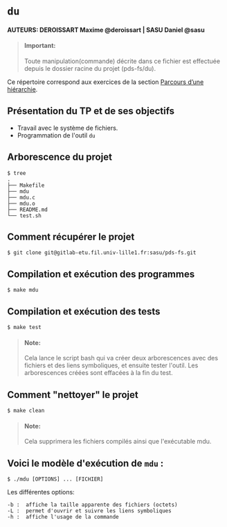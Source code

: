 #   `du`

#### AUTEURS: DEROISSART Maxime @deroissart | SASU Daniel @sasu

> #### Important:
> Toute manipulation(commande) décrite dans ce fichier est effectuée depuis le dossier racine du projet (pds-fs/du).

Ce répertoire correspond aux exercices de la section
[Parcours d’une hiérarchie](http://www.fil.univ-lille1.fr/~hym/e/pds/tp/tdfs-cmd.html#du).


Présentation du TP et de ses objectifs
---------------------------------------

- Travail avec le système de fichiers.
- Programmation de l'outil `du`

Arborescence du projet
----------------------

```
$ tree
.
├── Makefile
├── mdu
├── mdu.c
├── mdu.o
├── README.md
└── test.sh

```

Comment récupérer le projet
-----------------------------

```
$ git clone git@gitlab-etu.fil.univ-lille1.fr:sasu/pds-fs.git
```

Compilation et exécution des programmes
--------------------------------------------

```  
$ make mdu
```

Compilation et exécution des tests
--------------------------------------------

```  
$ make test
```
> #### Note:
> Cela lance le script bash qui va créer deux arborescences avec des fichiers et des liens symboliques, et ensuite tester  l'outil. Les arborescences créées
sont effacées à la fin du test.

Comment "nettoyer" le projet
------------------------------

```
$ make clean
```

> #### Note:
> Cela supprimera les fichiers compilés ainsi que l'exécutable mdu.

Voici le modèle d'exécution de `mdu` :
-----------------------------------------
```
$ ./mdu [OPTIONS] ... [FICHIER]
```

Les différentes options:

```
-b :  affiche la taille apparente des fichiers (octets)
-L :  permet d'ouvrir et suivre les liens symboliques
-h :  affiche l'usage de la commande
```
